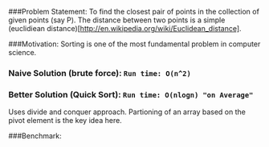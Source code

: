 ###Problem Statement:
To find the closest pair of points in the collection of given points (say P). The distance between two points is a simple
(euclidiean distance)[http://en.wikipedia.org/wiki/Euclidean_distance].

###Motivation:
Sorting is one of the most fundamental problem in computer science. 

### Naive Solution (brute force): `Run time: O(n^2)`


### Better Solution (Quick Sort): `Run time: O(nlogn) "on Average"`

Uses divide and conquer approach. Partioning of an array based on the pivot element is the key idea here. 

###Benchmark:
<pre>

</pre>
